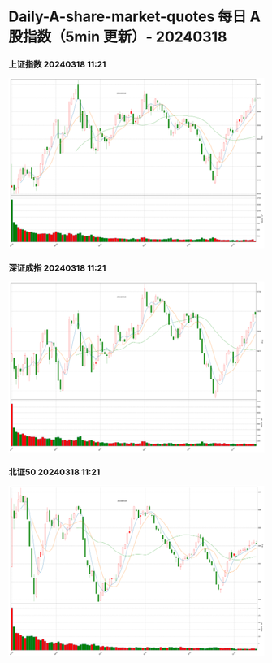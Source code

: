 
# Daily-A-share-market-quotes 每日 A 股指数（5min 更新）- 20240318

### 上证指数 20240318 11:21
![](./fig/2024/3/20240318-sh000001.png)

### 深证成指 20240318 11:21
![](./fig/2024/3/20240318-sz399001.png)

### 北证50 20240318 11:21
![](./fig/2024/3/20240318-bj899050.png)
